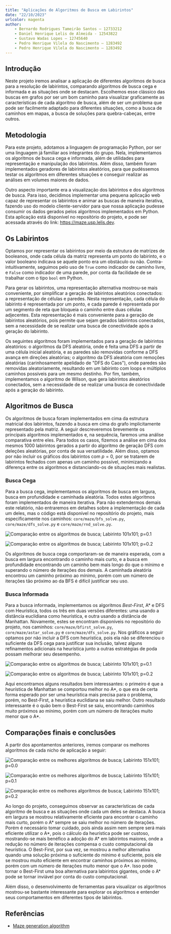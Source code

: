 ```yaml
---
title: "Aplicações de Algoritmos de Busca em Labirintos"
date: "22/10/2023"
urlcolor: magenta
author: 
    - Bernardo Rodrigues Tameirão Santos – 12733212
    - Daniel Henrique Lelis de Almeida - 12543822
    - Gustavo Wadas Lopes – 12745640
    - Pedro Henrique Vilela do Nascimento – 1283492
    - Pedro Henrique Vilela do Nascimento – 1283492 
---
```


## Introdução

Neste projeto iremos analisar a aplicação de diferentes algoritmos de busca para a resolução de labirintos, comparando algoritmos de busca cega e informada e
as situações onde se destacam. Escolhemos esse clássico das buscas em grafos por ser um bom caminho para visualizar graficamente as características de cada 
algoritmo de busca, além de ser um problema que pode ser facilmente adaptado para diferentes situações, como a busca de caminhos em mapas, a busca de soluções
para quebra-cabeças, entre outros.

## Metodologia

Para este projeto, adotamos a linguagem de programação Python, por ser uma linguagem já familiar aos integrantes do grupo. Nela, implementamos os algoritmos de
busca cega e informada, além de utilidades para representação e manipulação dos labirintos. Além disso, também foram implementados geradores de labirintos aleatórios,
para que pudéssemos testar os algoritmos em diferentes situações e conseguir realizar as análises em volumes maiores de dados.

Outro aspecto importante era a visualização dos labirintos e dos algoritmos de busca. Para isso, decidimos implementar uma pequena aplicação web capaz de representar
os labirintos e animar as buscas de maneira iterativa, fazendo uso do modelo cliente-servidor para que nossa aplicação pudesse consumir os dados gerados pelos algoritmos
implementados em Python. Esta aplicação está disponível no repositório do projeto, e pode ser acessada através do link: <https://maze.usp.lelis.dev>.

## Os Labirintos


Optamos por representar os labirintos por meio da estrutura de matrizes de booleanos, onde cada célula da matriz representa um ponto do labirinto, e o valor booleano
indicava se aquele ponto era um obstáculo ou não. Contra-intuitivamente, seguimos pelo uso de `True` como indicador de caminho livre, e `False` como indicador de uma
parede, por conta da facilidade de se trabalhar com o tipo `bool` em Python.

Para gerar os labirintos, uma representação alternativa mostrou-se mais conveniente, por simplificar a geração de labirintos aleatórios conectados: a representação
de células e paredes. Nesta representação, cada célula do labirinto é representada por um ponto, e cada parede é representada por um segmento de reta que bloqueia
o caminho entre duas células adjecentes. Esta representação é mais conveniente para a geração de labirintos aleatórios, pois permite que sejam gerados labirintos
conectados, sem a necessidade de se realizar uma busca de conectividade após a geração do labirinto.

Os seguintes algoritmos foram implementados para a geração de labirintos aleatórios: o algoritmos da DFS aleatória, onde é feita uma DFS a partir de uma célula inicial
aleatória, e as paredes são removidas conforme a DFS avança em direções aleatórias; o algoritmo da DFS aleatória com remoções aleatórias (carinhosamente apelidado de 
"DFS do Caos"), onde paredes são removidas aleatoriamente, resultando em um labirinto com loops e múltiplos caminhos possíveis para um mesmo destinho. Por fim, também,
implementamos o algoritmo de Wilson, que gera labirintos aleatórios conectados, sem a necessidade de se realizar uma busca de conectividade após a geração do labirinto.

## Algoritmos de Busca

Os algoritmos de busca foram implementados em cima da estrutura matricial dos labirintos, fazendo a busca em cima do grafo implicitamente representado pela matriz. A seguir
descreveremos brevemente os principais algoritmos implementados e, na sequência, faremos uma análise comparativa entre eles. Para todos os casos, fizemos a análise em cima dos mesmos 1000 labirintos gerados a partir do algoritmo de geração DFS com deleções aleatórias, por conta de sua versatilidade. Além disso,
optamos por não incluir os gráficos dos labirintos com $p=0$, por se tratarem de labirintos fechados com apenas um caminho possível, minimizando a diferença entre os algoritmos e distanciando-os de situações mais realistas.



### Busca Cega

Para a busca cega, implementamos os algoritmos de busca em largura, busca em profundidade e caminhada aleatória. Todos estes algoritmos foram implementados de maneira iterativa. Para não extendermos demais este relatório, não entraremos em detalhes sobre a implementação de cada um deles, mas o código está disponível no repositório do projeto, mais especificamente nos caminhos: `core/maze/bfs_solve.py`, `core/maze/dfs_solve.py`
e `core/maze/rnd_solve.py`.

![Comparação entre os algoritmos de busca; Labirinto 101x101; p=0.1](assets/blind_101_01.png)

![Comparação entre os algoritmos de busca; Labirinto 101x101; p=0.2](assets/blind_101_02.png)

Os algoritmos de busca cega comportaram-se de maneira esperada, com a busca em largura encontrando o caminho mais curto, e a busca em profundidade encontrando um caminho bem mais longo do que o mínimo e superando o número de iterações dos demais. A caminhada aleatória encontrou um caminho próximo ao mínimo, porém com um
número de iterações tão próximo ao da BFS é difícil justificar seu uso.

### Busca Informada

Para a busca informada, implementamos os algoritmos *Best-First*, A* e DFS com Heurística, todos os três
em duas versões diferentes: uma usando a distância euclidiana como heurística, e outra usando a distância
de Manhattan. Novamente, estes se encontram disponíveis no repositório do projeto, nos caminhos: `core/maze/bfirst_solve.py`, `core/maze/astar_solve.py` e `core/maze/dfs_solve.py`. Nos gráficos a seguir optamos por não incluir a DFS com heurística, pois ela não se diferenciou o suficiente da DFS cega para justificar sua inclusão, talvez alguns refinamentos adicionais na heurística junto a outras estratégias de poda possam
melhorar seu desempenho.

![Comparação entre os algoritmos de busca; Labirinto 101x101; p=0.1](assets/informed_101_01.png)

![Comparação entre os algoritmos de busca; Labirinto 101x101; p=0.2](assets/informed_101_02.png)

Aqui encontramos alguns resultados bem interessantes: o primeiro é que a heurística de Manhattan se comportou
melhor no A*, o que era de certa forma esperado por ser uma heurística mais precisa para o problema, porém, no
Best-First, a heurística euclidiana se saiu melhor. Outro resultado interessante é o quão bem o Best-First se
saiu, encontrando caminhos muito próximos ao mínimo, porém com um número de iterações muito menor que o A*.

## Comparações finais e conclusões

A partir dos apontamentos anteriores, iremos comparar os melhores algoritmos de cada nicho de aplicação a seguir:

![Comparação entre os melhores algoritmos de busca; Labirinto 151x101; p=0.0](assets/best_151_00.png)

![Comparação entre os melhores algoritmos de busca; Labirinto 151x101; p=0.1](assets/best_151_01.png)

![Comparação entre os melhores algoritmos de busca; Labirinto 151x101; p=0.2](assets/best_151_02.png)

Ao longo do projeto, conseguimos observar as características de cada algoritmo de busca e as situações onde cada um deles se destaca. A busca em largura se mostrou relativamente eficiente para encontrar o caminho mais
curto, porém o A* sempre se saiu melhor no número de iterações. Porém é necessário tomar cuidado, pois ainda
assim nem sempre será mais eficiente utilizar o A*, pois o cálculo da heurística pode ser custoso, mostrando-se
mais benéfico a adoção do A* em labirintos maiores, onde a redução no número de iterações compensa o custo
computacional da heurística. O Best-First, por sua vez, se mostrou a melhor alternativa quando uma solução próxima o suficiente do mínimo é suficiente, pois ele se mostrou muito eficiente em encontrar caminhos próximos ao mínimo, porém com um número de iterações muito menor que o A*. Isso pode tornar o Best-First uma boa alternativa para labirintos gigantes, onde o A* pode se tornar inviável por conta do custo computacional.

Além disso, o desenvolvimento de ferramentas para visualizar os algoritmos mostrou-se bastante interessante
para explorar os algoritmos e entender seus comportamentos em diferentes tipos de labirintos.

## Referências

- [Maze generation algorithm](https://en.wikipedia.org/wiki/Maze_generation_algorithm)
